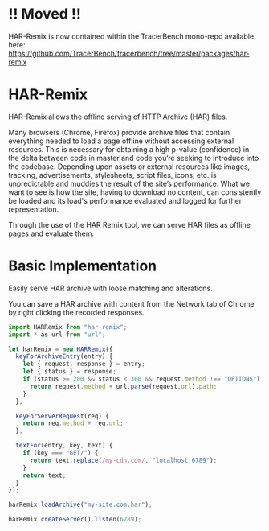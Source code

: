 # !! Moved !!
HAR-Remix is now contained within the TracerBench mono-repo available here: 
https://github.com/TracerBench/tracerbench/tree/master/packages/har-remix




# HAR-Remix

HAR-Remix allows the offline serving of HTTP Archive (HAR) files.

Many browsers (Chrome, Firefox) provide archive files that contain everything needed to load a page offline without accessing external resources. This is necessary for obtaining a high p-value (confidence) in the delta between code in master and code you‘re seeking to introduce into the codebase. Depending upon assets or external resources like images, tracking, advertisements, stylesheets, script files, icons, etc. is unpredictable and muddies the result of the site’s performance. What we want to see is how the site, having to download no content, can consistently be loaded and its load's performance evaluated and logged for further representation.

Through the use of the HAR Remix tool, we can serve HAR files as offline pages and evaluate them.

# Basic Implementation

Easily serve HAR archive with loose matching and alterations.

You can save a HAR archive with content from the Network tab of Chrome by right clicking the recorded responses.

```js
import HARRemix from "har-remix";
import * as url from "url";

let harRemix = new HARRemix({
  keyForArchiveEntry(entry) {
    let { request, response } = entry;
    let { status } = response;
    if (status >= 200 && status < 300 && request.method !== "OPTIONS") {
      return request.method + url.parse(request.url).path;
    }
  },

  keyForServerRequest(req) {
    return req.method + req.url;
  },

  textFor(entry, key, text) {
    if (key === "GET/") {
      return text.replace(/my-cdn.com/, "localhost:6789");
    }
    return text;
  }
});

harRemix.loadArchive("my-site.com.har");

harRemix.createServer().listen(6789);
```
